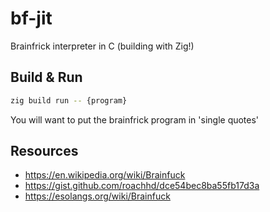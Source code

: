 # bf-jit

Brainfrick interpreter in C (building with Zig!)

## Build & Run

```bash
zig build run -- {program}
```

You will want to put the brainfrick program in 'single quotes'

## Resources

- <https://en.wikipedia.org/wiki/Brainfuck>
- <https://gist.github.com/roachhd/dce54bec8ba55fb17d3a>
- <https://esolangs.org/wiki/Brainfuck>
